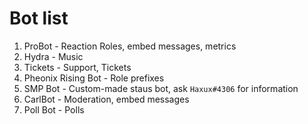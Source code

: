 # Bot list
1. ProBot - Reaction Roles, embed messages, metrics
2. Hydra - Music
3. Tickets - Support, Tickets
4. Pheonix Rising Bot - Role prefixes
5. SMP Bot - Custom-made staus bot, ask `Haxux#4306` for information
6. CarlBot - Moderation, embed messages
7. Poll Bot - Polls
